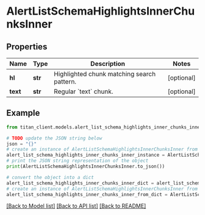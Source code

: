 # AlertListSchemaHighlightsInnerChunksInner


## Properties

Name | Type | Description | Notes
------------ | ------------- | ------------- | -------------
**hl** | **str** | Highlighted chunk matching search pattern. | [optional] 
**text** | **str** | Regular &#x60;text&#x60; chunk. | [optional] 

## Example

```python
from titan_client.models.alert_list_schema_highlights_inner_chunks_inner import AlertListSchemaHighlightsInnerChunksInner

# TODO update the JSON string below
json = "{}"
# create an instance of AlertListSchemaHighlightsInnerChunksInner from a JSON string
alert_list_schema_highlights_inner_chunks_inner_instance = AlertListSchemaHighlightsInnerChunksInner.from_json(json)
# print the JSON string representation of the object
print(AlertListSchemaHighlightsInnerChunksInner.to_json())

# convert the object into a dict
alert_list_schema_highlights_inner_chunks_inner_dict = alert_list_schema_highlights_inner_chunks_inner_instance.to_dict()
# create an instance of AlertListSchemaHighlightsInnerChunksInner from a dict
alert_list_schema_highlights_inner_chunks_inner_from_dict = AlertListSchemaHighlightsInnerChunksInner.from_dict(alert_list_schema_highlights_inner_chunks_inner_dict)
```
[[Back to Model list]](../README.md#documentation-for-models) [[Back to API list]](../README.md#documentation-for-api-endpoints) [[Back to README]](../README.md)


